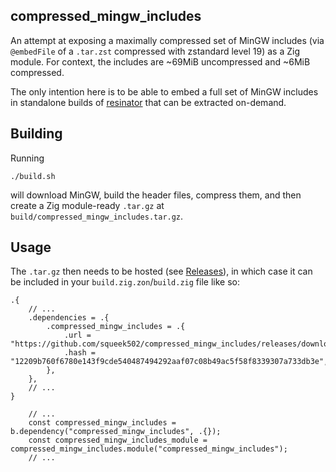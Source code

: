 compressed_mingw_includes
-------------------------

An attempt at exposing a maximally compressed set of MinGW includes (via `@embedFile` of a `.tar.zst` compressed with zstandard level 19) as a Zig module. For context, the includes are ~69MiB uncompressed and ~6MiB compressed.

The only intention here is to be able to embed a full set of MinGW includes in standalone builds of [resinator](https://github.com/squeek502/resinator) that can be extracted on-demand.

## Building

Running

```
./build.sh
```

will download MinGW, build the header files, compress them, and then create a Zig module-ready `.tar.gz` at `build/compressed_mingw_includes.tar.gz`.

## Usage

The `.tar.gz` then needs to be hosted (see [Releases](https://github.com/squeek502/compressed_mingw_includes/releases)), in which case it can be included in your `build.zig.zon`/`build.zig` file like so:

```zig
.{
    // ...
    .dependencies = .{
        .compressed_mingw_includes = .{
            .url = "https://github.com/squeek502/compressed_mingw_includes/releases/download/1.0.2/compressed_mingw_includes.tar",
            .hash = "12209b760f6780e143f9cde540487494292aaf07c08b49ac5f58f8339307a733db3e",
        },
    },
    // ...
}
```

```zig
    // ...
    const compressed_mingw_includes = b.dependency("compressed_mingw_includes", .{});
    const compressed_mingw_includes_module = compressed_mingw_includes.module("compressed_mingw_includes");
    // ...
```
